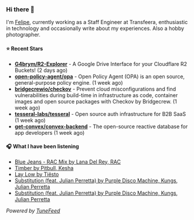### Hi there 👋

I'm [Felipe](https://felipevm.com), currently working as a Staff Engineer at Transfeera, enthusiastic in technology and occasionally write about my experiences. Also a hobby photographer.

#### ⭐ Recent Stars
- **[G4brym/R2-Explorer](https://github.com/G4brym/R2-Explorer)** - A Google Drive Interface for your Cloudflare R2 Buckets! (2 days ago)
- **[open-policy-agent/opa](https://github.com/open-policy-agent/opa)** - Open Policy Agent (OPA) is an open source, general-purpose policy engine. (1 week ago)
- **[bridgecrewio/checkov](https://github.com/bridgecrewio/checkov)** - Prevent cloud misconfigurations and find vulnerabilities during build-time in infrastructure as code, container images and open source packages with Checkov by Bridgecrew. (1 week ago)
- **[tesseral-labs/tesseral](https://github.com/tesseral-labs/tesseral)** - Open source auth infrastructure for B2B SaaS (1 week ago)
- **[get-convex/convex-backend](https://github.com/get-convex/convex-backend)** - The open-source reactive database for app developers (1 week ago)

#### 🎧 What I have been listening
- [Blue Jeans - RAC Mix by Lana Del Rey, RAC](https://open.spotify.com/track/7JVNRVPeXFAOdMrxOHNjVv)
- [Timber by Pitbull, Kesha](https://open.spotify.com/track/3cHyrEgdyYRjgJKSOiOtcS)
- [Lay Low by Tiësto](https://open.spotify.com/track/0zKbDrEXKpnExhGQRe9dxt)
- [Substitution (feat. Julian Perretta) by Purple Disco Machine, Kungs, Julian Perretta](https://open.spotify.com/track/2F2p7b5Xq20mRyEeWYaeUF)
- [Substitution (feat. Julian Perretta) by Purple Disco Machine, Kungs, Julian Perretta](https://open.spotify.com/track/2F2p7b5Xq20mRyEeWYaeUF)

_Powered by [TuneFeed](https://tunefeed.app?ref=github.com)_
